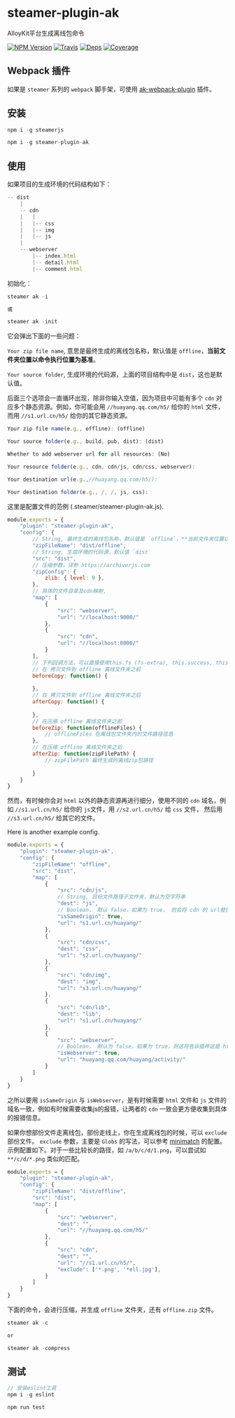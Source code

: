 # steamer-plugin-ak

AlloyKit平台生成离线包命令

[![NPM Version](https://img.shields.io/npm/v/steamer-plugin-ak.svg?style=flat)](https://www.npmjs.com/package/steamer-plugin-ak)
[![Travis](https://img.shields.io/travis/steamerjs/steamer-plugin-ak.svg)](https://travis-ci.org/steamerjs/steamer-plugin-ak)
[![Deps](https://david-dm.org/steamerjs/steamer-plugin-ak.svg)](https://david-dm.org/steamerjs/steamer-plugin-ak)
[![Coverage](https://img.shields.io/coveralls/steamerjs/steamer-plugin-ak.svg)](https://coveralls.io/github/steamerjs/steamer-plugin-ak)

## Webpack 插件
如果是 `steamer` 系列的 `webpack` 脚手架，可使用 [ak-webpack-plugin](https://github.com/steamerjs/ak-webpack-plugin) 插件。

## 安装

```javascript
npm i -g steamerjs

npm i -g steamer-plugin-ak
```

## 使用

如果项目的生成环境的代码结构如下：

```javascript
-- dist
	|
	-- cdn
	|	|
	|	|-- css
	|	|-- img
	|	|-- js
	|
	-- webserver
		|-- index.html
		|-- detail.html
		|-- comment.html
```

初始化：

```javascript
steamer ak -i

或

steamer ak -init

```

它会弹出下面的一些问题：

`Your zip file name`, 意思是最终生成的离线包名称，默认值是 `offline`，**当前文件夹位置以命令执行位置为基准**。

`Your source folder`, 生成环境的代码源，上面的项目结构中是 `dist`，这也是默认值。

后面三个选项会一直循环出现，除非你输入空值，因为项目中可能有多个 `cdn` 对应多个静态资源。例如，你可能会用 `//huayang.qq.com/h5/` 给你的 `html` 文件，而用 `//s1.url.cn/h5/` 给你的其它静态资源。


```javascript
Your zip file name(e.g., offline): (offline)

Your source folder(e.g., build, pub, dist): (dist)

Whether to add webserver url for all resources: (No)

Your resource folder(e.g., cdn, cdn/js, cdn/css, webserver):

Your destination url(e.g.,//huayang.qq.com/h5/):

Your destination folder(e.g., /, /, js, css):
```

这里是配置文件的范例 (.steamer/steamer-plugin-ak.js).

```javascript
module.exports = {
    "plugin": "steamer-plugin-ak",
    "config": {
        // String, 最终生成的离线包名称，默认值是 `offline`，**当前文件夹位置以命令执行位置为基准**
        "zipFileName": "dist/offline", 
        // String, 生成环境的代码源，默认值 `dist`
        "src": "dist",
        // 压缩参数，详参 https://archiverjs.com
        "zipConfig": {
            zlib: { level: 9 },
        },  
        // 具体的文件目录及cdn映射,
        "map": [
            {
                "src": "webserver",
                "url": "//localhost:9000/"
            },
            {
                "src": "cdn",
                "url": "//localhost:8000/"
            }
        ],
        // 下列回调方法，可以直接使用this.fs (fs-extra), this.success, this.info, this.warn, this.alert
        // 在 拷贝文件到 offline 离线文件夹之前
        beforeCopy: function() {
            
        },
        // 在 拷贝文件到 offline 离线文件夹之后
        afterCopy: function() {
            
        },
        // 在压缩 offline 离线文件夹之前
        beforeZip: function(offlineFiles) {
            // offlineFiles 在离线包文件夹内的文件路径信息
        },
        // 在压缩 offline 离线文件夹之后
        afterZip: function(zipFilePath) {
            // zipFilePath 最终生成的离线zip包路径
            
        }
    }
}
```

然而，有时候你会对 `html` 以外的静态资源再进行细分，使用不同的 `cdn` 域名，例如 `//s1.url.cn/h5/` 给你的 `js`文件，用 `//s2.url.cn/h5/` 给 `css` 文件， 然后用 `//s3.url.cn/h5/` 给其它的文件。

Here is another example config.

```javascript
module.exports = {
    "plugin": "steamer-plugin-ak",
    "config": {
        "zipFileName": "offline",
        "src": "dist",
        "map": [
            {
                "src": "cdn/js",
                // String, 目标文件路径子文件夹，默认为空字符串
                "dest": "js",
                // Boolean， 默认 false，如果为 true， 则会将 cdn 的 url替换成与 isWebserver 为 true 的 cdn url
                "isSameOrigin": true, 
                "url": "s1.url.cn/huayang/"
            },
            {
                "src": "cdn/css",
                "dest": "css",
                "url": "s2.url.cn/huayang/"
            },
            {
                "src": "cdn/img",
                "dest": "img",
                "url": "s3.url.cn/huayang/"
            },
            {
                "src": "cdn/lib",
                "dest": "lib",
                "url": "s1.url.cn/huayang/"
            },
            {
                "src": "webserver",
                // Boolean， 默认为 false，如果为 true，则这将告诉插件这是 html 的主要 cdn url 
                "isWebserver": true,
                "url": "huayang.qq.com/huayang/activity/"
            }
        ]
    }
}
```

之所以要用 `isSameOrigin` 与 `isWebserver`，是有时候需要 `html` 文件和 `js` 文件的域名一致，例如有时候需要收集js的报错，让两者的 `cdn` 一致会更方便收集到具体的报错信息。

如果你想部份文件走离线包，部份走线上，你在生成离线包的时候，可以 `exclude` 部份文件。 `exclude` 参数，主要是 `Globs` 的写法，可以参考 [minimatch](https://github.com/isaacs/minimatch) 的配置。示例配置如下。对于一些比较长的路径，如 `/a/b/c/d/1.png`，可以尝试如 `**/c/d/*.png` 类似的匹配。

```javascript
module.exports = {
    "plugin": "steamer-plugin-ak",
    "config": {
        "zipFileName": "dist/offline",
        "src": "dist",
        "map": [
            {
                "src": "webserver",
                "dest": "",
                "url": "//huayang.qq.com/h5/"
            },
            {
                "src": "cdn",
                "dest": "",
                "url": "//s1.url.cn/h5/",
                "exclude": ['*.png', '*ell.jpg'],
            }
        ]
    }
}

```

下面的命令，会进行压缩，并生成 `offline` 文件夹，还有 `offline.zip` 文件。

```javascript
steamer ak -c

or

steamer ak -compress
```

## 测试

```javascript
// 安装eslint工具
npm i -g eslint

npm run test
```

